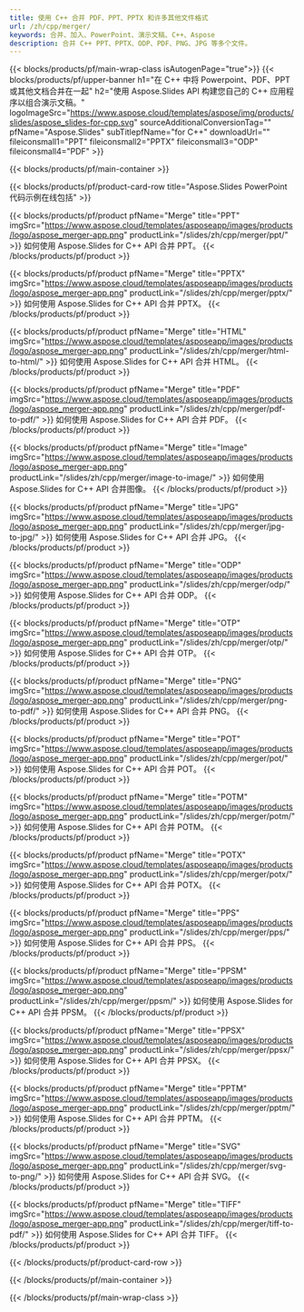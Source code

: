 ```yaml
---
title: 使用 C++ 合并 PDF、PPT、PPTX 和许多其他文件格式
url: /zh/cpp/merger/
keywords: 合并、加入、PowerPoint、演示文稿、C++、Aspose
description: 合并 C++ PPT、PPTX、ODP、PDF、PNG、JPG 等多个文件。
---
```


{{< blocks/products/pf/main-wrap-class isAutogenPage="true">}}
{{< blocks/products/pf/upper-banner h1="在 C++ 中将 Powerpoint、PDF、PPT 或其他文档合并在一起" h2="使用 Aspose.Slides API 构建您自己的 C++ 应用程序以组合演示文稿。" logoImageSrc="https://www.aspose.cloud/templates/aspose/img/products/slides/aspose_slides-for-cpp.svg" sourceAdditionalConversionTag="" pfName="Aspose.Slides" subTitlepfName="for C++" downloadUrl="" fileiconsmall1="PPT" fileiconsmall2="PPTX" fileiconsmall3="ODP" fileiconsmall4="PDF" >}}

{{< blocks/products/pf/main-container >}}

{{< blocks/products/pf/product-card-row title="Aspose.Slides PowerPoint 代码示例在线包括" >}}

{{< blocks/products/pf/product pfName="Merge" title="PPT" imgSrc="https://www.aspose.cloud/templates/asposeapp/images/products/logo/aspose_merger-app.png" productLink="/slides/zh/cpp/merger/ppt/" >}}
如何使用 Aspose.Slides for C++ API 合并 PPT。
{{< /blocks/products/pf/product >}}

{{< blocks/products/pf/product pfName="Merge" title="PPTX" imgSrc="https://www.aspose.cloud/templates/asposeapp/images/products/logo/aspose_merger-app.png" productLink="/slides/zh/cpp/merger/pptx/" >}}
如何使用 Aspose.Slides for C++ API 合并 PPTX。
{{< /blocks/products/pf/product >}}

{{< blocks/products/pf/product pfName="Merge" title="HTML" imgSrc="https://www.aspose.cloud/templates/asposeapp/images/products/logo/aspose_merger-app.png" productLink="/slides/zh/cpp/merger/html-to-html/" >}}
如何使用 Aspose.Slides for C++ API 合并 HTML。
{{< /blocks/products/pf/product >}}

{{< blocks/products/pf/product pfName="Merge" title="PDF" imgSrc="https://www.aspose.cloud/templates/asposeapp/images/products/logo/aspose_merger-app.png" productLink="/slides/zh/cpp/merger/pdf-to-pdf/" >}}
如何使用 Aspose.Slides for C++ API 合并 PDF。
{{< /blocks/products/pf/product >}}

{{< blocks/products/pf/product pfName="Merge" title="Image" imgSrc="https://www.aspose.cloud/templates/asposeapp/images/products/logo/aspose_merger-app.png" productLink="/slides/zh/cpp/merger/image-to-image/" >}}
如何使用 Aspose.Slides for C++ API 合并图像。
{{< /blocks/products/pf/product >}}

{{< blocks/products/pf/product pfName="Merge" title="JPG" imgSrc="https://www.aspose.cloud/templates/asposeapp/images/products/logo/aspose_merger-app.png" productLink="/slides/zh/cpp/merger/jpg-to-jpg/" >}}
如何使用 Aspose.Slides for C++ API 合并 JPG。
{{< /blocks/products/pf/product >}}

{{< blocks/products/pf/product pfName="Merge" title="ODP" imgSrc="https://www.aspose.cloud/templates/asposeapp/images/products/logo/aspose_merger-app.png" productLink="/slides/zh/cpp/merger/odp/" >}}
如何使用 Aspose.Slides for C++ API 合并 ODP。
{{< /blocks/products/pf/product >}}

{{< blocks/products/pf/product pfName="Merge" title="OTP" imgSrc="https://www.aspose.cloud/templates/asposeapp/images/products/logo/aspose_merger-app.png" productLink="/slides/zh/cpp/merger/otp/" >}}
如何使用 Aspose.Slides for C++ API 合并 OTP。
{{< /blocks/products/pf/product >}}

{{< blocks/products/pf/product pfName="Merge" title="PNG" imgSrc="https://www.aspose.cloud/templates/asposeapp/images/products/logo/aspose_merger-app.png" productLink="/slides/zh/cpp/merger/png-to-pdf/" >}}
如何使用 Aspose.Slides for C++ API 合并 PNG。
{{< /blocks/products/pf/product >}}

{{< blocks/products/pf/product pfName="Merge" title="POT" imgSrc="https://www.aspose.cloud/templates/asposeapp/images/products/logo/aspose_merger-app.png" productLink="/slides/zh/cpp/merger/pot/" >}}
如何使用 Aspose.Slides for C++ API 合并 POT。
{{< /blocks/products/pf/product >}}

{{< blocks/products/pf/product pfName="Merge" title="POTM" imgSrc="https://www.aspose.cloud/templates/asposeapp/images/products/logo/aspose_merger-app.png" productLink="/slides/zh/cpp/merger/potm/" >}}
如何使用 Aspose.Slides for C++ API 合并 POTM。
{{< /blocks/products/pf/product >}}

{{< blocks/products/pf/product pfName="Merge" title="POTX" imgSrc="https://www.aspose.cloud/templates/asposeapp/images/products/logo/aspose_merger-app.png" productLink="/slides/zh/cpp/merger/potx/" >}}
如何使用 Aspose.Slides for C++ API 合并 POTX。
{{< /blocks/products/pf/product >}}

{{< blocks/products/pf/product pfName="Merge" title="PPS" imgSrc="https://www.aspose.cloud/templates/asposeapp/images/products/logo/aspose_merger-app.png" productLink="/slides/zh/cpp/merger/pps/" >}}
如何使用 Aspose.Slides for C++ API 合并 PPS。
{{< /blocks/products/pf/product >}}

{{< blocks/products/pf/product pfName="Merge" title="PPSM" imgSrc="https://www.aspose.cloud/templates/asposeapp/images/products/logo/aspose_merger-app.png" productLink="/slides/zh/cpp/merger/ppsm/" >}}
如何使用 Aspose.Slides for C++ API 合并 PPSM。
{{< /blocks/products/pf/product >}}

{{< blocks/products/pf/product pfName="Merge" title="PPSX" imgSrc="https://www.aspose.cloud/templates/asposeapp/images/products/logo/aspose_merger-app.png" productLink="/slides/zh/cpp/merger/ppsx/" >}}
如何使用 Aspose.Slides for C++ API 合并 PPSX。
{{< /blocks/products/pf/product >}}

{{< blocks/products/pf/product pfName="Merge" title="PPTM" imgSrc="https://www.aspose.cloud/templates/asposeapp/images/products/logo/aspose_merger-app.png" productLink="/slides/zh/cpp/merger/pptm/" >}}
如何使用 Aspose.Slides for C++ API 合并 PPTM。
{{< /blocks/products/pf/product >}}

{{< blocks/products/pf/product pfName="Merge" title="SVG" imgSrc="https://www.aspose.cloud/templates/asposeapp/images/products/logo/aspose_merger-app.png" productLink="/slides/zh/cpp/merger/svg-to-png/" >}}
如何使用 Aspose.Slides for C++ API 合并 SVG。
{{< /blocks/products/pf/product >}}

{{< blocks/products/pf/product pfName="Merge" title="TIFF" imgSrc="https://www.aspose.cloud/templates/asposeapp/images/products/logo/aspose_merger-app.png" productLink="/slides/zh/cpp/merger/tiff-to-pdf/" >}}
如何使用 Aspose.Slides for C++ API 合并 TIFF。
{{< /blocks/products/pf/product >}}


{{< /blocks/products/pf/product-card-row >}}

{{< /blocks/products/pf/main-container >}}
    
{{< /blocks/products/pf/main-wrap-class >}}